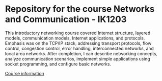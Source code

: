 <h1>Repository for the course Networks and Communication - IK1203</h1>

<p>
This introductory networking course covered Internet structure, layered models, communication models, Internet applications, and protocols. Emphasis was on the TCP/IP stack, addressing transport protocols, flow control, congestion control, error handling, interconnected networks, and local area networks. After completion, I can describe networking concepts, analyze communication scenarios, implement simple applications using socket programming, and configure basic networks.
</p>

<a href="https://www.kth.se/student/kurser/kurs/IK1203?periods=6&startterm=20241&l=en">Course information</a>
